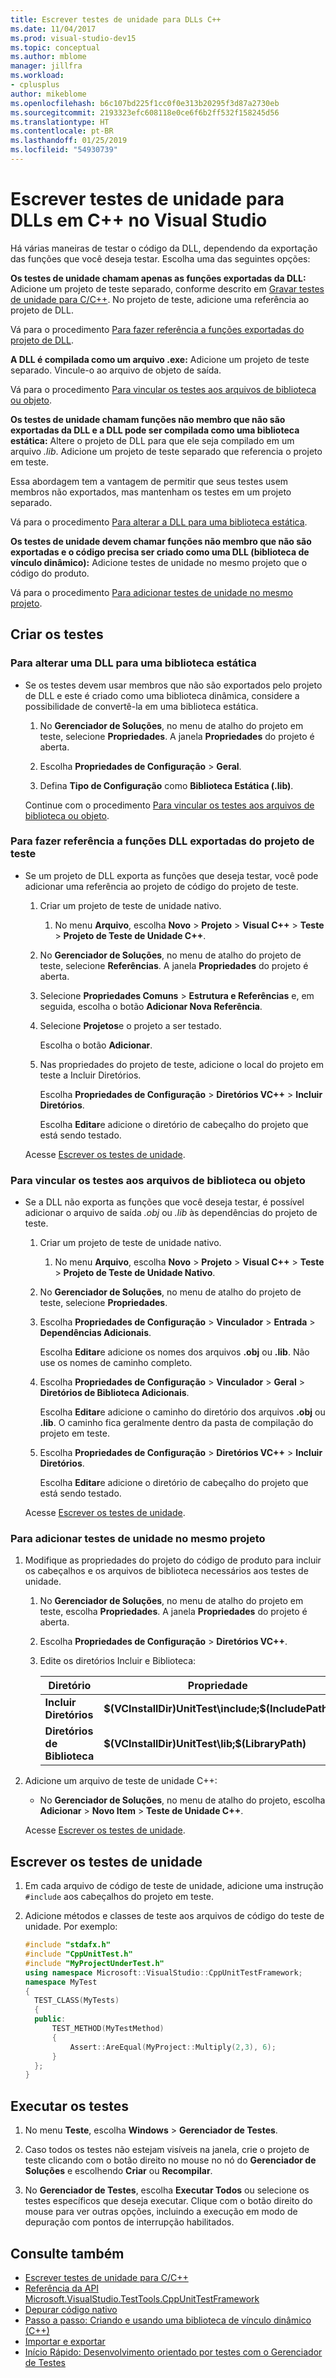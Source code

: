 ```yaml
---
title: Escrever testes de unidade para DLLs C++
ms.date: 11/04/2017
ms.prod: visual-studio-dev15
ms.topic: conceptual
ms.author: mblome
manager: jillfra
ms.workload:
- cplusplus
author: mikeblome
ms.openlocfilehash: b6c107bd225f1cc0f0e313b20295f3d87a2730eb
ms.sourcegitcommit: 2193323efc608118e0ce6f6b2ff532f158245d56
ms.translationtype: HT
ms.contentlocale: pt-BR
ms.lasthandoff: 01/25/2019
ms.locfileid: "54930739"
---
```

# <a name="write-unit-tests-for-c-dlls-in-visual-studio"></a>Escrever testes de unidade para DLLs em C++ no Visual Studio

 Há várias maneiras de testar o código da DLL, dependendo da exportação das funções que você deseja testar. Escolha uma das seguintes opções:

 **Os testes de unidade chamam apenas as funções exportadas da DLL:** Adicione um projeto de teste separado, conforme descrito em [Gravar testes de unidade para C/C++](writing-unit-tests-for-c-cpp.md). No projeto de teste, adicione uma referência ao projeto de DLL.

 Vá para o procedimento [Para fazer referência a funções exportadas do projeto de DLL](#projectRef).

 **A DLL é compilada como um arquivo .exe:** Adicione um projeto de teste separado. Vincule-o ao arquivo de objeto de saída.

 Vá para o procedimento [Para vincular os testes aos arquivos de biblioteca ou objeto](#objectRef).

 **Os testes de unidade chamam funções não membro que não são exportadas da DLL e a DLL pode ser compilada como uma biblioteca estática:** Altere o projeto de DLL para que ele seja compilado em um arquivo *.lib*. Adicione um projeto de teste separado que referencia o projeto em teste.

 Essa abordagem tem a vantagem de permitir que seus testes usem membros não exportados, mas mantenham os testes em um projeto separado.

 Vá para o procedimento [Para alterar a DLL para uma biblioteca estática](#staticLink).

 **Os testes de unidade devem chamar funções não membro que não são exportadas e o código precisa ser criado como uma DLL (biblioteca de vínculo dinâmico):** Adicione testes de unidade no mesmo projeto que o código do produto.

 Vá para o procedimento [Para adicionar testes de unidade no mesmo projeto](#sameProject).

## <a name="create-the-tests"></a>Criar os testes

###  <a name="staticLink"></a> Para alterar uma DLL para uma biblioteca estática

- Se os testes devem usar membros que não são exportados pelo projeto de DLL e este é criado como uma biblioteca dinâmica, considere a possibilidade de convertê-la em uma biblioteca estática.

  1.  No **Gerenciador de Soluções**, no menu de atalho do projeto em teste, selecione **Propriedades**. A janela **Propriedades** do projeto é aberta.

  2.  Escolha **Propriedades de Configuração** > **Geral**.

  3.  Defina **Tipo de Configuração** como **Biblioteca Estática (.lib)**.

  Continue com o procedimento [Para vincular os testes aos arquivos de biblioteca ou objeto](#objectRef).

###  <a name="projectRef"></a> Para fazer referência a funções DLL exportadas do projeto de teste

- Se um projeto de DLL exporta as funções que deseja testar, você pode adicionar uma referência ao projeto de código do projeto de teste.

  1.  Criar um projeto de teste de unidade nativo.

      1.  No menu **Arquivo**, escolha **Novo** > **Projeto** > **Visual C++** > **Teste** > **Projeto de Teste de Unidade C++**.

  2.  No **Gerenciador de Soluções**, no menu de atalho do projeto de teste, selecione **Referências**. A janela **Propriedades** do projeto é aberta.

  3.  Selecione **Propriedades Comuns** > **Estrutura e Referências** e, em seguida, escolha o botão **Adicionar Nova Referência**.

  4.  Selecione **Projetos**e o projeto a ser testado.

       Escolha o botão **Adicionar**.

  5.  Nas propriedades do projeto de teste, adicione o local do projeto em teste a Incluir Diretórios.

       Escolha **Propriedades de Configuração** > **Diretórios VC++** > **Incluir Diretórios**.

       Escolha **Editar**e adicione o diretório de cabeçalho do projeto que está sendo testado.

  Acesse [Escrever os testes de unidade](#addTests).

###  <a name="objectRef"></a>Para vincular os testes aos arquivos de biblioteca ou objeto

- Se a DLL não exporta as funções que você deseja testar, é possível adicionar o arquivo de saída *.obj* ou *.lib* às dependências do projeto de teste.

  1.  Criar um projeto de teste de unidade nativo.

      1.  No menu **Arquivo**, escolha **Novo** > **Projeto** > **Visual C++** > **Teste** > **Projeto de Teste de Unidade Nativo**.

  2.  No **Gerenciador de Soluções**, no menu de atalho do projeto de teste, selecione **Propriedades**.

  3.  Escolha **Propriedades de Configuração** > **Vinculador** > **Entrada** > **Dependências Adicionais**.

       Escolha **Editar**e adicione os nomes dos arquivos **.obj** ou **.lib**. Não use os nomes de caminho completo.

  4.  Escolha **Propriedades de Configuração** > **Vinculador** > **Geral** > **Diretórios de Biblioteca Adicionais**.

       Escolha **Editar**e adicione o caminho do diretório dos arquivos **.obj** ou **.lib**. O caminho fica geralmente dentro da pasta de compilação do projeto em teste.

  5.  Escolha **Propriedades de Configuração** > **Diretórios VC++** > **Incluir Diretórios**.

       Escolha **Editar**e adicione o diretório de cabeçalho do projeto que está sendo testado.

  Acesse [Escrever os testes de unidade](#addTests).

###  <a name="sameProject"></a>Para adicionar testes de unidade no mesmo projeto

1. Modifique as propriedades do projeto do código de produto para incluir os cabeçalhos e os arquivos de biblioteca necessários aos testes de unidade.

   1.  No **Gerenciador de Soluções**, no menu de atalho do projeto em teste, escolha **Propriedades**. A janela **Propriedades** do projeto é aberta.

   2.  Escolha **Propriedades de Configuração** > **Diretórios VC++**.

   3.  Edite os diretórios Incluir e Biblioteca:

       |Diretório|Propriedade|
       |-|-|
       |**Incluir Diretórios** | **$(VCInstallDir)UnitTest\include;$(IncludePath)**|
       |**Diretórios de Biblioteca** | **$(VCInstallDir)UnitTest\lib;$(LibraryPath)**|

2. Adicione um arquivo de teste de unidade C++:

   -   No **Gerenciador de Soluções**, no menu de atalho do projeto, escolha **Adicionar** > **Novo Item** > **Teste de Unidade C++**.

   Acesse [Escrever os testes de unidade](#addTests).

##  <a name="addTests"></a> Escrever os testes de unidade

1.  Em cada arquivo de código de teste de unidade, adicione uma instrução `#include` aos cabeçalhos do projeto em teste.

2.  Adicione métodos e classes de teste aos arquivos de código do teste de unidade. Por exemplo:

    ```cpp
    #include "stdafx.h"
    #include "CppUnitTest.h"
    #include "MyProjectUnderTest.h"
    using namespace Microsoft::VisualStudio::CppUnitTestFramework;
    namespace MyTest
    {
      TEST_CLASS(MyTests)
      {
      public:
          TEST_METHOD(MyTestMethod)
          {
              Assert::AreEqual(MyProject::Multiply(2,3), 6);
          }
      };
    }
    ```

## <a name="run-the-tests"></a>Executar os testes

1.  No menu **Teste**, escolha **Windows** > **Gerenciador de Testes**.

1. Caso todos os testes não estejam visíveis na janela, crie o projeto de teste clicando com o botão direito no mouse no nó do **Gerenciador de Soluções** e escolhendo **Criar** ou **Recompilar**.

1.  No **Gerenciador de Testes**, escolha **Executar Todos** ou selecione os testes específicos que deseja executar. Clique com o botão direito do mouse para ver outras opções, incluindo a execução em modo de depuração com pontos de interrupção habilitados.

## <a name="see-also"></a>Consulte também

- [Escrever testes de unidade para C/C++](writing-unit-tests-for-c-cpp.md)
- [Referência da API Microsoft.VisualStudio.TestTools.CppUnitTestFramework](../test/microsoft-visualstudio-testtools-cppunittestframework-api-reference.md)
- [Depurar código nativo](../debugger/debugging-native-code.md)
- [Passo a passo: Criando e usando uma biblioteca de vínculo dinâmico (C++)](/cpp/build/walkthrough-creating-and-using-a-dynamic-link-library-cpp)
- [Importar e exportar](/cpp/build/importing-and-exporting)
- [Início Rápido: Desenvolvimento orientado por testes com o Gerenciador de Testes](../test/quick-start-test-driven-development-with-test-explorer.md)

